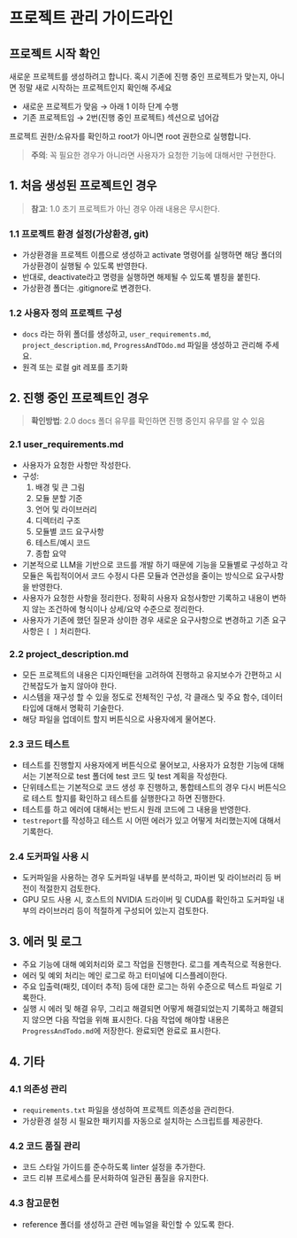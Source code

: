 # 프로젝트 관리 가이드라인

## 프로젝트 시작 확인

새로운 프로젝트를 생성하려고 합니다. 혹시 기존에 진행 중인 프로젝트가 맞는지, 아니면 정말 새로 시작하는 프로젝트인지 확인해 주세요
- 새로운 프로젝트가 맞음 → 아래 1 이하 단계 수행
- 기존 프로젝트임 → 2번(진행 중인 프로젝트) 섹션으로 넘어감

프로젝트 권한/소유자를 확인하고 root가 아니면 root 권한으로 실행합니다.
> **주의**: 꼭 필요한 경우가 아니라면 사용자가 요청한 기능에 대해서만 구현한다.

## 1. 처음 생성된 프로젝트인 경우

> **참고**: 1.0 초기 프로젝트가 아닌 경우 아래 내용은 무시한다.

### 1.1 프로젝트 환경 설정(가상환경, git)
- 가상환경을 프로젝트 이름으로 생성하고 activate 명령어를 실행하면 해당 폴더의 가상환경이 실행될 수 있도록 반영한다.
- 반대로, deactivate라고 명령을 실행하면 해제될 수 있도록 별칭을 붙힌다.
- 가상환경 폴더는 .gitignore로 변경한다.

### 1.2 사용자 정의 프로젝트 구성
- `docs` 라는 하위 폴더를 생성하고, `user_requirements.md`, `project_description.md`, `ProgressAndTOdo.md` 파일을 생성하고 관리해 주세요.
- 원격 또는 로컬 git 레포를 초기화

## 2. 진행 중인 프로젝트인 경우

> **확인방법**: 2.0 docs 폴더 유무를 확인하면 진행 중인지 유무를 알 수 있음

### 2.1 user_requirements.md
- 사용자가 요청한 사항만 작성한다.
- 구성:
  1. 배경 및 큰 그림
  2. 모듈 분할 기준
  3. 언어 및 라이브러리
  4. 디렉터리 구조
  5. 모듈별 코드 요구사항
  6. 테스트/예시 코드
  7. 종합 요약
- 기본적으로 LLM을 기반으로 코드를 개발 하기 때문에 기능을 모듈별로 구성하고 각 모듈은 독립적이어서 코드 수정시 다른 모듈과 연관성을 줄이는 방식으로 요구사항을 반영한다.
- 사용자가 요청한 사항을 정리한다. 정확히 사용자 요청사항만 기록하고 내용이 변하지 않는 조건하에 형식이나 상세/요약 수준으로 정리한다.
- 사용자가 기존에 했던 질문과 상이한 경우 새로운 요구사항으로 변경하고 기존 요구 사항은 `[ ]` 처리한다.

### 2.2 project_description.md
- 모든 프로젝트의 내용은 디자인패턴을 고려하여 진행하고 유지보수가 간편하고 시간복잡도가 높지 않아야 한다.
- 시스템을 재구성 할 수 있을 정도로 전체적인 구성, 각 클래스 및 주요 함수, 데이터 타입에 대해서 명확히 기술한다.
- 해당 파일을 업데이트 할지 버튼식으로 사용자에게 물어본다.

### 2.3 코드 테스트
- 테스트를 진행할지 사용자에게 버튼식으로 물어보고, 사용자가 요청한 기능에 대해서는 기본적으로 test 폴더에 test 코드 및 test 계획을 작성한다.
- 단위테스트는 기본적으로 코드 생성 후 진행하고, 통합테스트의 경우 다시 버튼식으로 테스트 할지를 확인하고 테스트를 실행한다고 하면 진행한다.
- 테스트를 하고 에러에 대해서는 반드시 원래 코드에 그 내용을 반영한다.
- `testreport`를 작성하고 테스트 시 어떤 에러가 있고 어떻게 처리했는지에 대해서 기록한다.

### 2.4 도커파일 사용 시
- 도커파일을 사용하는 경우 도커파일 내부를 분석하고, 파이썬 및 라이브러리 등 버전이 적절한지 검토한다.
- GPU 모드 사용 시, 호스트의 NVIDIA 드라이버 및 CUDA를 확인하고 도커파일 내부의 라이브러리 등이 적절하게 구성되어 있는지 검토한다.

## 3. 에러 및 로그
- 주요 기능에 대해 예외처리와 로그 작업을 진행한다. 로그를 계측적으로 적용한다.
- 에러 및 예외 처리는 메인 로그로 하고 터미널에 디스플레이한다.
- 주요 입출력(패킷, 데이터 추적) 등에 대한 로그는 하위 수준으로 텍스트 파일로 기록한다.
- 실행 시 에러 및 해결 유무, 그리고 해결되면 어떻게 해결되었는지 기록하고 해결되지 않으면 다음 작업을 위해 표시한다. 다음 작업에 해야할 내용은 `ProgressAndTodo.md`에 저장한다. 완료되면 완료로 표시한다.

## 4. 기타

### 4.1 의존성 관리
- `requirements.txt` 파일을 생성하여 프로젝트 의존성을 관리한다.
- 가상환경 설정 시 필요한 패키지를 자동으로 설치하는 스크립트를 제공한다.

### 4.2 코드 품질 관리
- 코드 스타일 가이드를 준수하도록 linter 설정을 추가한다.
- 코드 리뷰 프로세스를 문서화하여 일관된 품질을 유지한다.
### 4.3 참고문헌
- reference 폴더를 생성하고 관련 메뉴얼을 확인할 수 있도록 한다.
